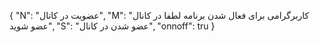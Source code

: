 {
  "N": "عضویت در کانال",
  "M": "کاربرگرامی برای فعال شدن برنامه لطفا در کانال عضو شوید",
  "S": "عضو شدن در کانال",
  "onnoff": tru
}
